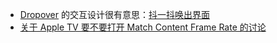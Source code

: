 - [Dropover](https://dropoverapp.com/) 的交互设计很有意思：[抖一抖唤出界面](https://twitter.com/1weiho/status/1737465259945062555)
- [关于 Apple TV 要不要打开 Match Content Frame Rate 的讨论](https://twitter.com/Blankwonder/status/1737336410825457725)